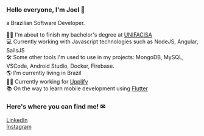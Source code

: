 ### Hello everyone, I'm Joel 👋
a Brazilian Software Developer.

👨‍🎓  I'm about to finish my bachelor's degree at [UNIFACISA](https://www.unifacisa.edu.br/home)\
💻 Currently working with Javascript technologies such as NodeJS, Angular, SailsJS\
🛠 Some other tools I'm used to use in my projects: MongoDB, MySQL, VSCode, Android Studio, Docker, Firebase.\
🌎 I'm currently living in Brazil\
👨‍💻 Currently working for [Upplify](http://upplify.com/)\
📚 On the way to learn mobile development using [Flutter](https://flutter.dev)

### Here's where you can find me! ✉
[LinkedIn](https://www.linkedin.com/in/joelsantosjunior/)\
[Instagram](https://www.instagram.com/joels.junior/)
